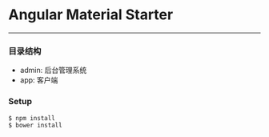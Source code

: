 # Angular Material Starter
--------------------------------------

### 目录结构
- admin: 后台管理系统
- app: 客户端

### Setup
```
$ npm install
$ bower install
```